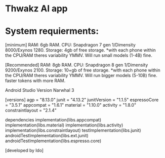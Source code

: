# Thwakz AI app

# System requierments:
[minimum]
RAM: 6gb RAM.
CPU: Snapdragon 7 gen 1/Dimensity 8000/Exynos 1280.
Storage: 4gb of free storage.
*with each phone within the CPU/RAM theres variability YMMV.
Will run small models (1-4B) fine.

[Recommended]
RAM: 8gb RAM.
CPU: Snapdragon 8 gen 1/Dimensity 9200/Exynos 2100.
Storage: 10+gb of free storage.
*with each phone within the CPU/RAM theres variability YMMV.
Will run bigger models (5-10B) fine. faster tokens with more RAM.

Android Studio Version Narwhal 3

[versions]
agp = "8.13.0"
junit = "4.13.2"
junitVersion = "1.1.5"
espressoCore = "3.5.1"
appcompat = "1.6.1"
material = "1.10.0"
activity = "1.8.0"
constraintlayout = "2.1.4"


dependencies 
    implementation(libs.appcompat)
    implementation(libs.material)
    implementation(libs.activity)
    implementation(libs.constraintlayout)
    testImplementation(libs.junit)
    androidTestImplementation(libs.ext.junit)
    androidTestImplementation(libs.espresso.core)

[developed by Ido]
